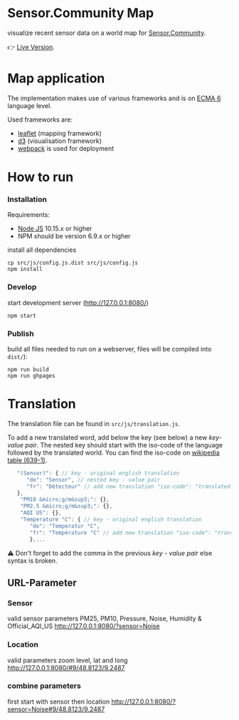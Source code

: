 # Sensor.Community Map
visualize recent sensor data on a world map for [Sensor.Community](https://sensor.community).
 
👉 [Live Version](https://maps.sensor.community/).

# Map application
The implementation makes use of various frameworks and is on [ECMA 6](https://developer.mozilla.org/de/docs/Web/JavaScript) language level. 

Used frameworks are:
* [leaflet](http://leafletjs.com/) (mapping framework)
* [d3](https://d3js.org/) (visualisation framework)
* [webpack](https://webpack.github.io/) is used for deployment

# How to run
### Installation
Requirements:
* [Node JS](https://nodejs.org/) 10.15.x or higher
* NPM should be version 6.9.x or higher

install all dependencies

```
cp src/js/config.js.dist src/js/config.js
npm install
```

### Develop
start development server (http://127.0.0.1:8080/)

```
npm start
```

### Publish
build all files needed to run on a webserver, files will be compiled into `dist/`):

```
npm run build
npm run ghpages
```

# Translation

The translation file can be found in `src/js/translation.js`. 

To add a new translated word, add below the key (see below) a new _key-value pair_. 
The nested key should start with the iso-code of the language followed by the translated world.
You can find the iso-code on [wikipedia table (639-1)](https://en.wikipedia.org/wiki/List_of_ISO_639-1_codes).

```javascript
   "(Sensor)": { // key - original english translation 
      "de": "Sensor", // nested key - value pair
      "fr": "Détecteur" // add new translation "iso-code": "translated word"
   },
    "PM10 &micro;g/m&sup3;": {},
    "PM2.5 &micro;g/m&sup3;": {},
    "AQI US": {},
    "Temperature °C": { // key - original english translation 
       "de": "Temperatur °C",
       "fr": "Température °C" // add new translation "iso-code": "translated word"
       },...
```

⚠ Don't forget to add the comma in the previous _key - value pair_ else syntax is broken.

## URL-Parameter

### Sensor 
valid sensor parameters PM25, PM10, Pressure, Noise, Humidity & Official_AQI_US 
http://127.0.0.1:8080/?sensor=Noise

### Location 

valid parameters zoom level, lat and long 
http://127.0.0.1:8080/#9/48.8123/9.2487

### combine parameters

first start with sensor then location
http://127.0.0.1:8080/?sensor=Noise#9/48.8123/9.2487
